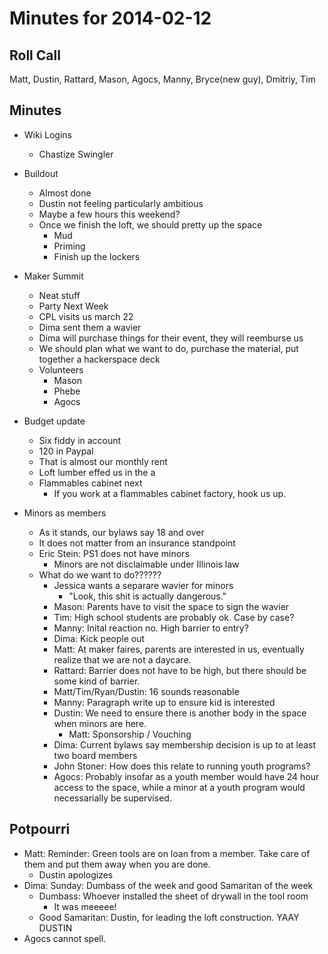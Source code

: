 Minutes for 2014-02-12
======================

Roll Call
---------
Matt, Dustin, Rattard, Mason, Agocs, Manny, Bryce(new guy), Dmitriy, Tim

Minutes
-------

- Wiki Logins
	- Chastize Swingler

- Buildout
	- Almost done
	- Dustin not feeling particularly ambitious
	- Maybe a few hours this weekend?
	- Once we finish the loft, we should pretty up the space
		- Mud
		- Priming
		- Finish up the lockers

- Maker Summit
	- Neat stuff
	- Party Next Week
	- CPL visits us march 22
	- Dima sent them a wavier
	- Dima will purchase things for their event, they will reemburse us
	- We should plan what we want to do, purchase the material, put together a hackerspace deck
	- Volunteers
		- Mason
		- Phebe
		- Agocs
- Budget update
	- Six fiddy in account
	- 120 in Paypal
	- That is almost our monthly rent
	- Loft lumber effed us in the a
	- Flammables cabinet next
		- If you work at a flammables cabinet factory, hook us up.

- Minors as members
	- As it stands, our bylaws say 18 and over
	- It does not matter from an insurance standpoint
	- Eric Stein: PS1 does not have minors
		- Minors are not disclaimable under Illinois law
	- What do we want to do??????
		- Jessica wants a separare wavier for minors
			- "Look, this shit is actually dangerous."
		- Mason: Parents have to visit the space to sign the wavier
		- Tim: High school students are probably ok. Case by case?
		- Manny: Inital reaction no. High barrier to entry?
		- Dima: Kick people out
		- Matt: At maker faires, parents are interested in us, eventually realize that we are not a daycare.
		- Rattard: Barrier does not have to be high, but there should be some kind of barrier.
		- Matt/Tim/Ryan/Dustin: 16 sounds reasonable
		- Manny: Paragraph write up to ensure kid is interested
		- Dustin: We need to ensure there is another body in the space when minors are here.
			- Matt: Sponsorship / Vouching
		- Dima: Current bylaws say membership decision is up to at least two board members
		- John Stoner: How does this relate to running youth programs?
		- Agocs: Probably insofar as a youth member would have 24 hour access to the space, while a minor at a youth program would necessarially be supervised.

Potpourri
---------

- Matt: Reminder: Green tools are on loan from a member. Take care of them and put them away when you are done.
	- Dustin apologizes
- Dima: Sunday: Dumbass of the week and good Samaritan of the week
	- Dumbass: Whoever installed the sheet of drywall in the tool room
		- It was meeeee!
	- Good Samaritan: Dustin, for leading the loft construction. YAAY DUSTIN
- Agocs cannot spell.
